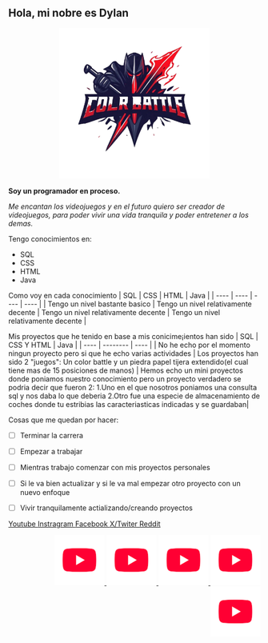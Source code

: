 ## Hola, mi nobre es Dylan

<p align=center>
  <img src="https://github.com/Dylan-DN/Dylan-DN/blob/main/Logo-removebg-preview.png" alt="logo" width="300"/>
</p>

**Soy un programador en proceso.**

*Me encantan los videojuegos y en el futuro quiero ser creador de videojuegos, para poder vivir una vida tranquila y poder entretener a los demas.*

Tengo conocimientos en:
  - SQL
  - CSS
  - HTML
  - Java

Como voy en cada conocimiento
| SQL | CSS | HTML | Java |
| ---- | ---- | ---- | ---- | 
| Tengo un nivel bastante basico | Tengo un nivel relativamente decente | Tengo un nivel relativamente decente | Tengo un nivel relativamente decente |

Mis proyectos que he tenido en base a mis conicime¡ientos han sido
| SQL | CSS Y HTML | Java |
| ---- | -------- | ---- | 
| No he echo por el momento ningun proyecto pero si que he echo varias actividades | Los proyectos han sido 2 "juegos": Un color battle y un piedra papel tijera extendido(el cual tiene mas de 15 posiciones de manos) | Hemos echo un mini proyectos donde poniamos nuestro conocimiento pero un proyecto verdadero se podria decir que fueron 2: 1.Uno en el que nosotros poniamos una consulta sql y nos daba lo que deberia 2.Otro fue una especie de almacenamiento de coches donde tu estribias las caracteriasticas indicadas y se guardaban|

Cosas que me quedan por hacer:
- [ ] Terminar la carrera
- [ ] Empezar a trabajar
- [ ] Mientras trabajo comenzar con mis proyectos personales
- [ ] Si le va bien actualizar y si le va mal empezar otro proyecto con un nuevo enfoque
- [ ] Vivir tranquilamente actializando/creando proyectos


<p align=left>
  <a href="https://www.youtube.com/?app=desktop&hl=es"> Youtube </a>
  <a href="https://www.instagram.com/"> Instragram </a>
  <a href="https://www.facebook.com/?locale=es_ES"> Facebook </a>
  <a href="https://x.com/home"> X/Twiter </a>
  <a href="https://www.reddit.com/"> Reddit </a>
</p>

<p align=right>
  <a href="https://www.youtube.com/?app=desktop&hl=es">
    <img src="https://github.com/Dylan-DN/Dylan-DN/blob/main/download.png" alt="logo" width="100"/>
  </a>
  <a href="https://www.instagram.com/">
    <img src="https://github.com/Dylan-DN/Dylan-DN/blob/main/download.png" alt="logo" width="100"/>
  </a>
  <a href="https://www.facebook.com/?locale=es_ES">
    <img src="https://github.com/Dylan-DN/Dylan-DN/blob/main/download.png" alt="logo" width="100"/>
  </a>
  <a href="https://x.com/home">
    <img src="https://github.com/Dylan-DN/Dylan-DN/blob/main/download.png" alt="logo" width="100"/>
  </a>
  <a href="https://www.reddit.com/">
    <img src="https://github.com/Dylan-DN/Dylan-DN/blob/main/download.png" alt="logo" width="100"/>
  </a>
</p>
